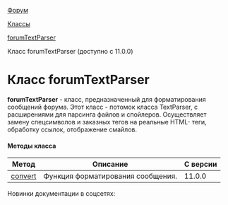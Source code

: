 [Форум](/api_help/forum/index.php)

[Классы](/api_help/forum/developer/index.php)

[forumTextParser](/api_help/forum/developer/forumtextparser/index.php)

Класс forumTextParser (доступно с 11.0.0)

Класс forumTextParser
=====================

**forumTextParser** - класс, предназначенный для форматирования сообщений форума. Этот класс - потомок класса TextParser, с расширениями для парсинга файлов и спойлеров. Осуществляет замену спецсимволов и заказных тегов на реальные HTML- теги, обработку ссылок, отображение смайлов.

#### Методы класса

| Метод | Описание | C версии |
| --- | --- | --- |
| [convert](/api_help/forum/developer/forumtextparser/convert.php) | Функция форматирования сообщения. | 11.0.0 |

Новинки документации в соцсетях: